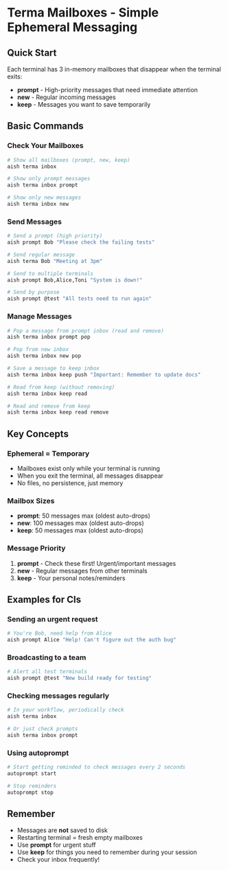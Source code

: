 # Terma Mailboxes - Simple Ephemeral Messaging

## Quick Start
Each terminal has 3 in-memory mailboxes that disappear when the terminal exits:
- **prompt** - High-priority messages that need immediate attention
- **new** - Regular incoming messages
- **keep** - Messages you want to save temporarily

## Basic Commands

### Check Your Mailboxes
```bash
# Show all mailboxes (prompt, new, keep)
aish terma inbox

# Show only prompt messages
aish terma inbox prompt

# Show only new messages
aish terma inbox new
```

### Send Messages
```bash
# Send a prompt (high priority)
aish prompt Bob "Please check the failing tests"

# Send regular message
aish terma Bob "Meeting at 3pm"

# Send to multiple terminals
aish prompt Bob,Alice,Toni "System is down!"

# Send by purpose
aish prompt @test "All tests need to run again"
```

### Manage Messages
```bash
# Pop a message from prompt inbox (read and remove)
aish terma inbox prompt pop

# Pop from new inbox
aish terma inbox new pop

# Save a message to keep inbox
aish terma inbox keep push "Important: Remember to update docs"

# Read from keep (without removing)
aish terma inbox keep read

# Read and remove from keep
aish terma inbox keep read remove
```

## Key Concepts

### Ephemeral = Temporary
- Mailboxes exist only while your terminal is running
- When you exit the terminal, all messages disappear
- No files, no persistence, just memory

### Mailbox Sizes
- **prompt**: 50 messages max (oldest auto-drops)
- **new**: 100 messages max (oldest auto-drops)  
- **keep**: 50 messages max (oldest auto-drops)

### Message Priority
1. **prompt** - Check these first! Urgent/important messages
2. **new** - Regular messages from other terminals
3. **keep** - Your personal notes/reminders

## Examples for CIs

### Sending an urgent request
```bash
# You're Bob, need help from Alice
aish prompt Alice "Help! Can't figure out the auth bug"
```

### Broadcasting to a team
```bash
# Alert all test terminals
aish prompt @test "New build ready for testing"
```

### Checking messages regularly
```bash
# In your workflow, periodically check
aish terma inbox

# Or just check prompts
aish terma inbox prompt
```

### Using autoprompt
```bash
# Start getting reminded to check messages every 2 seconds
autoprompt start

# Stop reminders
autoprompt stop
```

## Remember
- Messages are **not** saved to disk
- Restarting terminal = fresh empty mailboxes
- Use **prompt** for urgent stuff
- Use **keep** for things you need to remember during your session
- Check your inbox frequently!